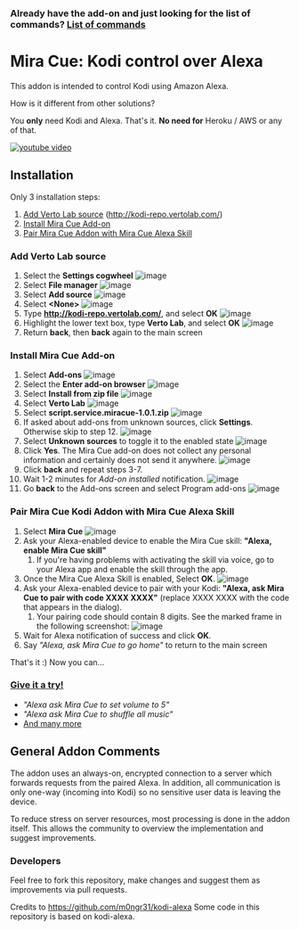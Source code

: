 ### Already have the add-on and just looking for the list of commands? [List of commands](commands.md)

# Mira Cue: Kodi control over Alexa

This addon is intended to control Kodi using Amazon Alexa.

How is it different from other solutions?

You **only** need Kodi and Alexa. That's it.
**No need for** Heroku / AWS or any of that.

[![youtube video](https://raw.githubusercontent.com/vertolab/kodi-create-repo/master/screenshots/youtube.png)](https://youtu.be/lhT2Eupi0Tc)

## Installation

Only 3 installation steps:

1. [Add Verto Lab source](#add-verto-lab-source) (http://kodi-repo.vertolab.com/)
2. [Install Mira Cue Add-on](#install-mira-cue-add-on)
3. [Pair Mira Cue Addon with Mira Cue Alexa Skill](#pair-mira-cue-kodi-addon-with-mira-cue-alexa-skill)

### Add Verto Lab source

1. Select the **Settings cogwheel**
![image](https://raw.githubusercontent.com/vertolab/kodi-create-repo/master/screenshots/screenshot_1.png)
2. Select **File manager**
![image](https://raw.githubusercontent.com/vertolab/kodi-create-repo/master/screenshots/screenshot_2.png)
3. Select **Add source**
![image](https://raw.githubusercontent.com/vertolab/kodi-create-repo/master/screenshots/screenshot_3.png)
4. Select **&lt;None>**
![image](https://raw.githubusercontent.com/vertolab/kodi-create-repo/master/screenshots/screenshot_4.png)
5. Type **http://kodi-repo.vertolab.com/**, and select **OK**
![image](https://raw.githubusercontent.com/vertolab/kodi-create-repo/master/screenshots/screenshot_5.png)
6. Highlight the lower text box, type **Verto Lab**, and select **OK**
![image](https://raw.githubusercontent.com/vertolab/kodi-create-repo/master/screenshots/screenshot_6.png)
9. Return **back**, then **back** again to the main screen

### Install Mira Cue Add-on

1. Select **Add-ons**
![image](https://raw.githubusercontent.com/vertolab/kodi-create-repo/master/screenshots/screenshot_7.png)
2. Select the **Enter add-on browser**
![image](https://raw.githubusercontent.com/vertolab/kodi-create-repo/master/screenshots/screenshot_8.png)
3. Select **Install from zip file**
![image](https://raw.githubusercontent.com/vertolab/kodi-create-repo/master/screenshots/screenshot_9.png)
4. Select **Verto Lab**
![image](https://raw.githubusercontent.com/vertolab/kodi-create-repo/master/screenshots/screenshot_10.png)
7. Select **script.service.miracue-1.0.1.zip**
![image](https://raw.githubusercontent.com/vertolab/kodi-create-repo/master/screenshots/screenshot_11.png)
8. If asked about add-ons from unknown sources, click **Settings**. Otherwise skip to step 12.
![image](https://raw.githubusercontent.com/vertolab/kodi-create-repo/master/screenshots/screenshot_17.png)
9. Select **Unknown sources** to toggle it to the enabled state
![image](https://raw.githubusercontent.com/vertolab/kodi-create-repo/master/screenshots/screenshot_18.png)
10. Click **Yes**. The Mira Cue add-on does not collect any personal information and certainly does not send it anywhere.
![image](https://raw.githubusercontent.com/vertolab/kodi-create-repo/master/screenshots/screenshot_19.png)
11. Click **back** and repeat steps 3-7.
12. Wait 1-2 minutes for *Add-on installed* notification.
![image](https://raw.githubusercontent.com/vertolab/kodi-create-repo/master/screenshots/screenshot_12.png)
13. Go **back** to the Add-ons screen and select Program add-ons 
![image](https://raw.githubusercontent.com/vertolab/kodi-create-repo/master/screenshots/screenshot_13.png)

### Pair Mira Cue Kodi Addon with Mira Cue Alexa Skill

1. Select **Mira Cue**
![image](https://raw.githubusercontent.com/vertolab/kodi-create-repo/master/screenshots/screenshot_14.png)
2. Ask your Alexa-enabled device to enable the Mira Cue skill: **"Alexa, enable Mira Cue skill"**
    1. If you're having problems with activating the skill via voice, go to your Alexa app and enable the skill through the app.
3. Once the Mira Cue Alexa Skill is enabled, Select **OK**.
![image](https://raw.githubusercontent.com/vertolab/kodi-create-repo/master/screenshots/screenshot_15.png)
4. Ask your Alexa-enabled device to pair with your Kodi: **"Alexa, ask Mira Cue to pair with code XXXX XXXX"** (replace XXXX XXXX with the code that appears in the dialog).
    1. Your pairing code should contain 8 digits. See the marked frame in the following screenshot:
![image](https://raw.githubusercontent.com/vertolab/kodi-create-repo/master/screenshots/screenshot_16.png)
5. Wait for Alexa notification of success and click **OK**.
6. Say *"Alexa, ask Mira Cue to go home"* to return to the main screen

That's it :) Now you can...

### [Give it a try!](commands.md)

 - *"Alexa ask Mira Cue to set volume to 5"*
 - *"Alexa ask Mira Cue to shuffle all music"*
 - [And many more](commands.md)

## General Addon Comments

The addon uses an always-on, encrypted connection to a server which forwards requests from the paired Alexa. In addition, all communication is only one-way (incoming into Kodi) so no sensitive user data is leaving the device. 

To reduce stress on server resources, most processing is done in the addon itself. This allows the community to overview the implementation and suggest improvements.

### Developers
Feel free to fork this repository, make changes and suggest them as improvements via pull requests.

Credits to https://github.com/m0ngr31/kodi-alexa
Some code in this repository is based on kodi-alexa.
